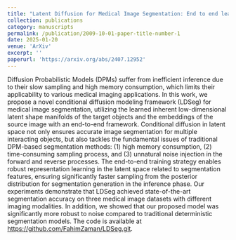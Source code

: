 ```yaml
---
title: "Latent Diffusion for Medical Image Segmentation: End to end learning for fast sampling and accuracy"
collection: publications
category: manuscripts
permalink: /publication/2009-10-01-paper-title-number-1
date: 2025-01-20
venue: 'ArXiv'
excerpt: ''
paperurl: 'https://arxiv.org/abs/2407.12952'
---
```


Diffusion Probabilistic Models (DPMs) suffer from inefficient inference due to their slow sampling and high memory consumption, which limits their applicability to various medical imaging applications. In this work, we propose a novel conditional diffusion modeling framework (LDSeg) for medical image segmentation, utilizing the learned inherent low-dimensional latent shape manifolds of the target objects and the embeddings of the source image with an end-to-end framework. Conditional diffusion in latent space not only ensures accurate image segmentation for multiple interacting objects, but also tackles the fundamental issues of traditional DPM-based segmentation methods: (1) high memory consumption, (2) time-consuming sampling process, and (3) unnatural noise injection in the forward and reverse processes. The end-to-end training strategy enables robust representation learning in the latent space related to segmentation features, ensuring significantly faster sampling from the posterior distribution for segmentation generation in the inference phase. Our experiments demonstrate that LDSeg achieved state-of-the-art segmentation accuracy on three medical image datasets with different imaging modalities. In addition, we showed that our proposed model was significantly more robust to noise compared to traditional deterministic segmentation models. The code is available at https://github.com/FahimZaman/LDSeg.git.
